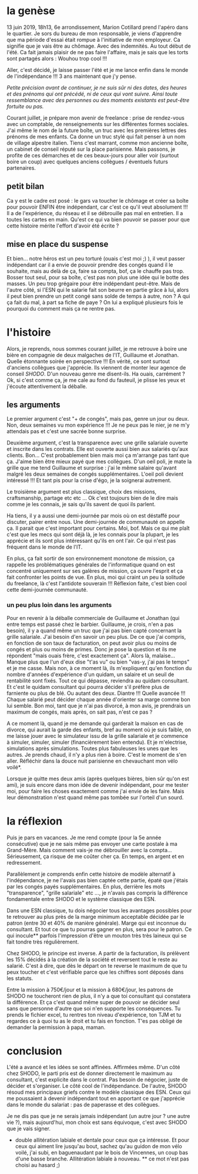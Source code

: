 # la genèse

13 juin 2019, 18h13, 6e arrondissement, Marion Cotillard  prend l'apéro dans le quartier. Je sors du bureau de mon responsable, je viens d'apprendre que ma période d'essai était rompue à l'initiative de mon employeur. Ca signifie que je vais être au chômage. Avec des indemnités. Au tout début de l'été. Ca fait jamais plaisir de ne pas faire l'affaire, mais je sais que les torts sont partagés alors : Wouhou trop cool !!! 

Aller, c'est décidé, je laisse passer l'été et je me lance enfin dans le monde de l'indépendance !!! 3 ans maintenant que j'y pense.

_Petite précision avant de continuer, je ne suis sûr ni des dates, des heures et des prénoms qui ont précédé, ni de ceux qui vont suivre. Ainsi toute ressemblance avec des personnes ou des moments existants est peut-être fortuite ou pas._

Courant juillet, je prépare mon avenir de freelance : prise de rendez-vous avec un comptable, de renseignements sur les différentes formes sociales. J'ai même le nom de la future boîte, un truc avec les premières lettres des prénoms de mes enfants. Ca donne un truc stylé qui fait penser à un nom de village alpestre italien. Tiens c'est marrant, comme mon ancienne boîte, un cabinet de conseil réputé sur la place parisienne. Mais passons, je profite de ces démarches et de ces beaux-jours pour aller voir (surtout boire un coup) avec quelques anciens collègues / éventuels futurs partenaires.

## petit bilan 
Ca y est le cadre est posé : le gars va toucher le chômage et créer sa boîte pour pouvoir ENFIN être indépendant, car c'est ce qu'il veut absolument !!! Il a de l'expérience, du réseau et il se débrouille pas mal en entretien. Il a toutes les cartes en main. Qu'est ce qui va bien pouvoir se passer pour que cette histoire mérite l'effort d'avoir été écrite ?

## mise en place du suspense
Et bien... notre héros est un peu torturé (ouais c'est moi ;) ), il veut passer indépendant car il a envie de pouvoir prendre des congés quand il le souhaite, mais au delà de ça, faire sa compta, bof, ça le chauffe pas trop. Bosser tout seul, pour sa boîte, c'est pas non plus une idée qui le botte des masses. Un peu trop grégaire pour être indépendant peut-être. Mais de l'autre côté, si l'ESN qui le salarie fait son beurre en partie grâce à lui, alors il peut bien prendre un petit congé sans solde de temps à autre, non ? A qui ça fait du mal, à part sa fiche de paye ? On lui a expliqué plusieurs fois le pourquoi du comment mais ça ne rentre pas. 

# l'histoire

Alors, je reprends, nous sommes courant juillet, je me retrouve à boire une bière en compagnie de deux malgaches de l'IT, Guillaume et Jonathan. Quelle étonnante soirée en perspective !!! En vérité, ce sont surtout d'anciens collègues que j'apprécie. Ils viennent de monter leur agence de conseil _SHODO_. D'un nouveau genre me disent-ils. Ha ouais, carrément ? Ok, si c'est comme ça, je me cale au fond du fauteuil, je plisse les yeux et j'écoute attentivement la déballe.


## les arguments 

Le premier argument c'est "+ de congés", mais pas, genre un jour ou deux. Non, deux semaines vu mon expérience !!! Je ne peux pas le nier, je ne m'y attendais pas et c'est une sacrée bonne surprise.

Deuxième argument, c'est la transparence avec une grille salariale ouverte et inscrite dans les contrats. Elle est ouverte aussi bien aux salariés qu'aux clients. Bon... C'est probablement bien mais moi ça m'arrange pas tant que ça. J'aime bien être mieux payé que mes collègues. 
D'un oeil poli, je mate la grille que me tend Guillaume et surprise : j'ai le même salaire qu'avant malgré les deux semaines de congés supplémentaires. L'oeil poli devient intéressé !!! Et tant pis pour la crise d'égo, je la soignerai autrement. 

Le troisième argument est plus classique, choix des missions, craftsmanship, partage etc etc ... Ok c'est toujours bien de le dire mais comme je les connais, je sais qu'ils savent de quoi ils parlent. 

Ha tiens, il y a aussi une demi-journée par mois où on est déstaffé pour discuter, pairer entre nous. Une demi-journée de communauté on appelle ça. Il parait que c'est important pour certains. Moi, bof. Mais ce qui me plaît c'est que les mecs qui sont déjà là, je les connais pour la plupart, je les apprécie et ils sont plus intéressant qu'ils en ont l'air. Ce qui n'est pas fréquent dans le monde de l'IT. 

En plus, ça fait sortir de son environnement monotone de mission, ça rappelle les problématiques générales de l'informatique quand on est concentré uniquement sur ses galères de mission, ça ouvre l'esprit et ça fait confronter les points de vue. En plus, moi qui craint un peu la solitude du freelance, là c'est l'antidote souverain !!!
Réflexion faite, c'est bien cool cette demi-journée communauté.

### un peu plus loin dans les arguments 
Pour en revenir à la déballe commerciale de Guillaume et Jonathan (qui entre temps est passé chez le barbier. Guillaume, je crois, n'en a pas besoin), il y a quand même un truc que j'ai pas bien capté concernant la grille salariale. J'ai besoin d'en savoir un peu plus. De ce que j'ai compris, en fonction de son taux de facturation, on peut avoir plus ou moins de congés et plus ou moins de primes. Donc je pose la question et ils me répondent "mais ouais frère, c'est exactement ça". Alors là, malaise... Manque plus que l'un d'eux dise "t'as vu" ou bien  "vas-y, j'ai pas le temps" et je me casse. Mais non, à ce moment là, ils m'expliquent qu'en fonction du nombre d'années d'expérience d'un quidam, un salaire et un seuil de rentabilité sont fixés. Tout ce qui dépasse, reviendra au quidam consultant. Et c'est le quidam consultant qui pourra décider s'il préfère plus de farniente ou plus de blé. Ou autant des deux. Diantre !!! Quelle avancée !!! Chaque salarié peut décider chaque année d'orienter sa marge comme bon lui semble. Bon moi, tant que je n'ai pas divorcé, à mon avis, je prendrais un maximum de congés, mais après, on sait pas, n'est ce pas ?

A ce moment là, quand je me demande qui garderait la maison en cas de divorce, qui aurait la garde des enfants, bref au moment où je suis faible, on me laisse jouer avec le simulateur issu de la grille salariale et je commence à simuler, simuler, simuler (financièrement bien entendu). Et je m'electrise, simulations après simulations. Toutes plus fabuleuses les unes que les autres. Je prends chaud, il n'y a plus rien à boire. C'est le moment de s'en aller. Réfléchir dans la douce nuit parisienne en chevauchant mon vélo voilé*.

Lorsque je quitte mes deux amis (après quelques bières, bien sûr qu'on est ami), je suis encore dans mon idée de devenir indépendant, pour me tester moi, pour faire les choses exactement comme j'ai envie de les faire. Mais leur démonstration n'est quand même pas tombée sur l'orteil d'un sourd.

# la réflexion

Puis je pars en vacances. Je me rend compte (pour la 5e année consécutive) que je ne sais même pas envoyer une carte postale à ma Grand-Mère. Mais comment vais-je me débrouiller avec la compta... Sérieusement, ça risque de me coûter cher ça. En temps, en argent et en redressement.

Parallèlement je comprends enfin cette histoire de modèle alternatif à l'indépendance, je ne l'avais pas bien captée cette partie, épaté que j'étais par les congés payés supplémentaires. En plus, derrière les mots "transparence", "grille salariale" etc ..., je n'avais pas compris la différence fondamentale entre SHODO et le système classique des ESN. 

Dans une ESN classique, tu dois négocier tous les avantages possibles pour te retrouver au plus près de la marge minimum acceptable décidée par le patron (entre 30 et 40% de manière générale). Marge qui est inconnue du consultant. Et tout ce que tu pourras gagner en plus, sera pour le patron. Ce qui inocule** parfois l'impression d'être un mouton très très laineux qui se fait tondre très régulièrement.

Chez SHODO, le principe est inverse. A partir de la facturation, ils prélèvent les 15% décidés à la création de la société et reversent tout le reste au salarié. C'est à dire, que dès le départ on te reverse le maximum de que tu peux toucher et c'est vérifiable parce que les chiffres sont déposés dans les statuts.

Entre la mission à 750€/jour et la mission à 680€/jour, les patrons de SHODO ne toucheront rien de plus, il n'y a que toi consultant qui constatera la différence. Et ça c'est quand même super de pouvoir se décider seul sans que personne d'autre que soi n'en supporte les conséquences.
Tu prends le fichier excel, tu rentres ton niveau d'expérience, ton TJM et tu regardes ce à quoi tu as le droit et tu fais en fonction. T'es pas obligé de demander la permission à papa, maman.

# conclusion

L'été a avancé et les idées se sont affinées. Affirmées même. 
D'un côté chez SHODO, le parti pris est de donner directement le maximum au consultant, c'est explicite dans le contrat. Pas besoin de négocier, juste de décider et s'organiser. Le côté cool de l'indépendance.
De l'autre, SHODO résoud mes principaux griefs contre le modèle classique des ESN. Ceux qui me poussaient à devenir indépendant tout en apportant ce que j'apprécie dans le monde du salariat : pas de paperasse et des collègues.

Je ne dis pas que je ne serais jamais indépendant (un autre jour ? une autre vie ?), mais aujourd'hui, mon choix est sans équivoque, c'est avec SHODO que je vais signer.


* double allitération labiale et dentale pour ceux que ça intéresse. Et pour ceux qui aiment lire jusqu'au bout, sachez qu'au guidon de mon vélo voilé, j'ai subi, en baguenaudant par le bois de Vincennes, un coup bas d'une basse branche. Allitération labiale à nouveau.
** ce mot n'est pas choisi au hasard ;)
